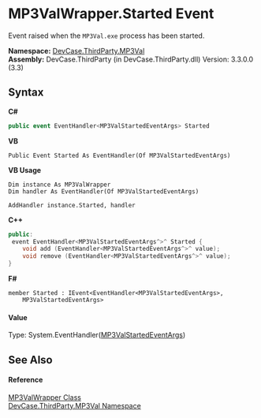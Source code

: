 # MP3ValWrapper.Started Event
 

Event raised when the `MP3Val.exe` process has been started.

**Namespace:**&nbsp;<a href="N_DevCase_ThirdParty_MP3Val">DevCase.ThirdParty.MP3Val</a><br />**Assembly:**&nbsp;DevCase.ThirdParty (in DevCase.ThirdParty.dll) Version: 3.3.0.0 (3.3)

## Syntax

**C#**<br />
``` C#
public event EventHandler<MP3ValStartedEventArgs> Started
```

**VB**<br />
``` VB
Public Event Started As EventHandler(Of MP3ValStartedEventArgs)
```

**VB Usage**<br />
``` VB Usage
Dim instance As MP3ValWrapper
Dim handler As EventHandler(Of MP3ValStartedEventArgs)

AddHandler instance.Started, handler

```

**C++**<br />
``` C++
public:
 event EventHandler<MP3ValStartedEventArgs^>^ Started {
	void add (EventHandler<MP3ValStartedEventArgs^>^ value);
	void remove (EventHandler<MP3ValStartedEventArgs^>^ value);
}
```

**F#**<br />
``` F#
member Started : IEvent<EventHandler<MP3ValStartedEventArgs>,
    MP3ValStartedEventArgs>

```


#### Value
Type: System.EventHandler(<a href="T_DevCase_ThirdParty_MP3Val_Eventing_MP3ValStartedEventArgs">MP3ValStartedEventArgs</a>)

## See Also


#### Reference
<a href="T_DevCase_ThirdParty_MP3Val_MP3ValWrapper">MP3ValWrapper Class</a><br /><a href="N_DevCase_ThirdParty_MP3Val">DevCase.ThirdParty.MP3Val Namespace</a><br />